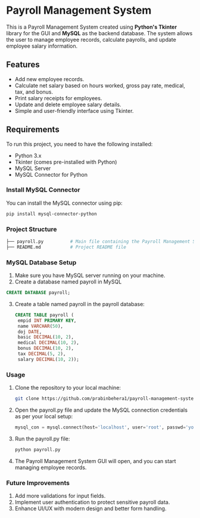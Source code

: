 # Payroll Management System

This is a Payroll Management System created using **Python's Tkinter** library for the GUI and **MySQL** as the backend database. The system allows the user to manage employee records, calculate payrolls, and update employee salary information.

## Features

- Add new employee records.
- Calculate net salary based on hours worked, gross pay rate, medical, tax, and bonus.
- Print salary receipts for employees.
- Update and delete employee salary details.
- Simple and user-friendly interface using Tkinter.

## Requirements

To run this project, you need to have the following installed:

- Python 3.x
- Tkinter (comes pre-installed with Python)
- MySQL Server
- MySQL Connector for Python

### Install MySQL Connector
You can install the MySQL connector using pip:
```bash
pip install mysql-connector-python
```

### Project Structure
``` bash
├── payroll.py          # Main file containing the Payroll Management System logic
├── README.md           # Project README file
```
### MySQL Database Setup

1. Make sure you have MySQL server running on your machine.
2. Create a database named payroll in MySQL
``` SQL
CREATE DATABASE payroll;
```
3. Create a table named payroll in the payroll database:
   ``` SQL
   CREATE TABLE payroll (
    empid INT PRIMARY KEY,
    name VARCHAR(50),
    doj DATE,
    basic DECIMAL(10, 2),
    medical DECIMAL(10, 2),
    bonus DECIMAL(10, 2),
    tax DECIMAL(5, 2),
    salary DECIMAL(10, 2));

### Usage 

1. Clone the repository to your local machine:
   ```bash
   git clone https://github.com/prabinbehera1/payroll-management-system.git
2. Open the payroll.py file and update the MySQL connection credentials as per your local setup:
   ```python
   mysql_con = mysql.connect(host='localhost', user='root', passwd='your_password', database='payroll')
3. Run the payroll.py file:
   ```bash
   python payroll.py
4. The Payroll Management System GUI will open, and you can start managing employee records.

### Future Improvements
1. Add more validations for input fields.
2. Implement user authentication to protect sensitive payroll data.
3. Enhance UI/UX with modern design and better form handling.
